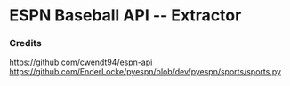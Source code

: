 # ESPN Baseball API -- Extractor

### Credits
https://github.com/cwendt94/espn-api
https://github.com/EnderLocke/pyespn/blob/dev/pyespn/sports/sports.py
